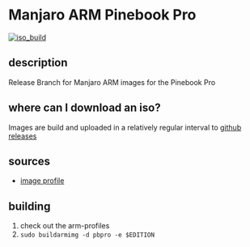 # Manjaro ARM Pinebook Pro
[![iso_build](https://github.com/manjaro-arm/pbpro-images/workflows/image_build_all/badge.svg)](https://github.com/manjaro-arm/pbpro-images/actions)

## description

Release Branch for Manjaro ARM images for the Pinebook Pro

## where can I download an iso?

Images are build and uploaded in a relatively regular interval to [github releases](https://github.com/manjaro-arm/pbpro-images/releases)

## sources

- [image profile](https://github.com/manjaro-pinephone/arm-profiles)

## building

1. check out the arm-profiles
2. `sudo buildarmimg -d pbpro -e $EDITION`
